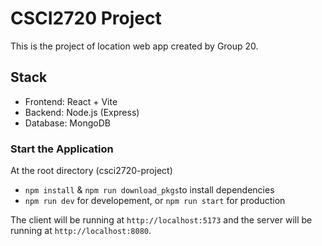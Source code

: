 # CSCI2720 Project

This is the project of location web app created by Group 20. 

## Stack
- Frontend: React + Vite
- Backend: Node.js (Express)
- Database: MongoDB

### Start the Application
At the root directory (csci2720-project)
- `npm install` & `npm run download_pkgs`to install dependencies
- `npm run dev` for developement, or `npm run start` for production

The client will be running at `http://localhost:5173` and the server will be running at `http://localhost:8080`.